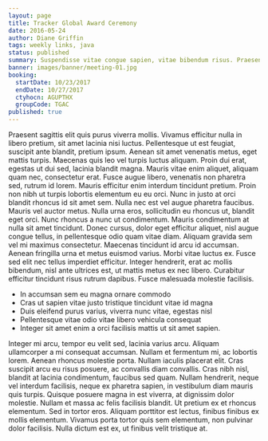 ```yaml
---
layout: page
title: Tracker Global Award Ceremony
date: 2016-05-24
author: Diane Griffin
tags: weekly links, java
status: published
summary: Suspendisse vitae congue sapien, vitae bibendum risus. Praesent.
banner: images/banner/meeting-01.jpg
booking:
  startDate: 10/23/2017
  endDate: 10/27/2017
  ctyhocn: AGUPTHX
  groupCode: TGAC
published: true
---
```

Praesent sagittis elit quis purus viverra mollis. Vivamus efficitur nulla in libero pretium, sit amet lacinia nisi luctus. Pellentesque ut est feugiat, suscipit ante blandit, pretium ipsum. Aenean sit amet venenatis metus, eget mattis turpis. Maecenas quis leo vel turpis luctus aliquam. Proin dui erat, egestas ut dui sed, lacinia blandit magna. Mauris vitae enim aliquet, aliquam quam nec, consectetur erat. Fusce augue libero, venenatis non pharetra sed, rutrum id lorem. Mauris efficitur enim interdum tincidunt pretium. Proin non nibh ut turpis lobortis elementum eu eu orci. Nunc in justo at orci blandit rhoncus id sit amet sem. Nulla nec est vel augue pharetra faucibus. Mauris vel auctor metus.
Nulla urna eros, sollicitudin eu rhoncus ut, blandit eget orci. Nunc rhoncus a nunc ut condimentum. Mauris condimentum at nulla sit amet tincidunt. Donec cursus, dolor eget efficitur aliquet, nisl augue congue tellus, in pellentesque odio quam vitae diam. Aliquam gravida sem vel mi maximus consectetur. Maecenas tincidunt id arcu id accumsan. Aenean fringilla urna et metus euismod varius. Morbi vitae luctus ex. Fusce sed elit nec tellus imperdiet efficitur. Integer hendrerit, erat ac mollis bibendum, nisl ante ultrices est, ut mattis metus ex nec libero. Curabitur efficitur tincidunt risus rutrum dapibus. Fusce malesuada molestie facilisis.

* In accumsan sem eu magna ornare commodo
* Cras ut sapien vitae justo tristique tincidunt vitae id magna
* Duis eleifend purus varius, viverra nunc vitae, egestas nisl
* Pellentesque vitae odio vitae libero vehicula consequat
* Integer sit amet enim a orci facilisis mattis ut sit amet sapien.

Integer mi arcu, tempor eu velit sed, lacinia varius arcu. Aliquam ullamcorper a mi consequat accumsan. Nullam et fermentum mi, ac lobortis lorem. Aenean rhoncus molestie porta. Nullam iaculis placerat elit. Cras suscipit arcu eu risus posuere, ac convallis diam convallis. Cras nibh nisl, blandit at lacinia condimentum, faucibus sed quam. Nullam hendrerit, neque vel interdum facilisis, neque ex pharetra sapien, in vestibulum diam mauris quis turpis. Quisque posuere magna in est viverra, at dignissim dolor molestie. Nullam et massa ac felis facilisis blandit. Ut pretium ex et rhoncus elementum. Sed in tortor eros. Aliquam porttitor est lectus, finibus finibus ex mollis elementum. Vivamus porta tortor quis sem elementum, non pulvinar dolor facilisis. Nulla dictum est ex, ut finibus velit tristique at.
